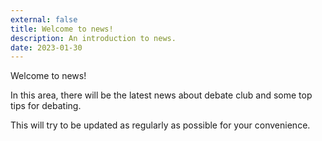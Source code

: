 ```yaml
---
external: false
title: Welcome to news!
description: An introduction to news.
date: 2023-01-30
---
```


Welcome to news!

In this area, there will be the latest news about debate club and some top tips for debating.

This will try to be updated as regularly as possible for your convenience.